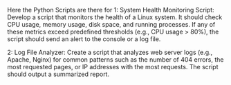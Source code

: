 Here the  Python Scripts  are there for 
1: System Health Monitoring Script:
Develop a script that monitors the health of a Linux system. It should check
CPU usage, memory usage, disk space, and running processes. If any of
these metrics exceed predefined thresholds (e.g., CPU usage > 80%), the
script should send an alert to the console or a log file.

2: Log File Analyzer:
Create a script that analyzes web server logs (e.g., Apache, Nginx) for
common patterns such as the number of 404 errors, the most requested
pages, or IP addresses with the most requests. The script should output a
summarized report.
